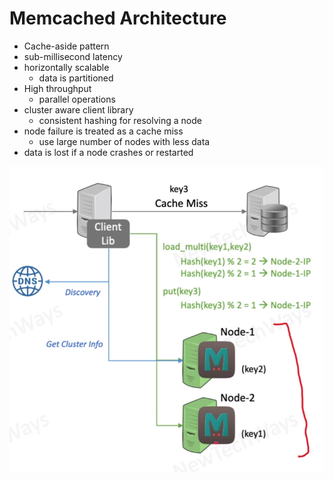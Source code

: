# Memcached Architecture

- Cache-aside pattern
- sub-millisecond latency
- horizontally scalable
  - data is partitioned
- High throughput
  - parallel operations
- cluster aware client library
  - consistent hashing for resolving a node
- node failure is treated as a cache miss
  - use large number of nodes with less data
- data is lost if a node crashes or restarted

![Alt text](./images/image-18.png)